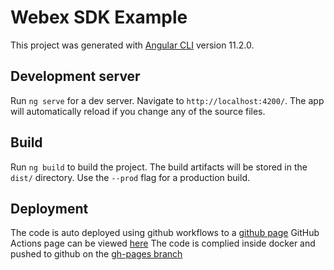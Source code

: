 # Webex SDK Example

This project was generated with [Angular CLI](https://github.com/angular/angular-cli) version 11.2.0.

## Development server

Run `ng serve` for a dev server. Navigate to `http://localhost:4200/`. The app will automatically reload if you change any of the source files.

## Build

Run `ng build` to build the project. The build artifacts will be stored in the `dist/` directory. Use the `--prod` flag for a production build.

## Deployment

The code is auto deployed using github workflows to a [github page](https://karsumit94.github.io/webex-sdk-example/)
GitHub Actions page can be viewed [here](https://github.com/karsumit94/webex-sdk-example/actions)
The code is complied inside docker and pushed to github on the [gh-pages branch](https://github.com/karsumit94/webex-sdk-example/tree/gh-pages)

